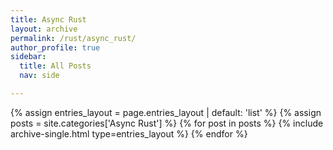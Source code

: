 ```yaml
---
title: Async Rust
layout: archive
permalink: /rust/async_rust/
author_profile: true
sidebar:
  title: All Posts
  nav: side

---
```


{% assign entries_layout = page.entries_layout | default: 'list' %}
{% assign posts = site.categories['Async Rust'] %}
{% for post in posts %} {% include archive-single.html type=entries_layout %} {% endfor %}